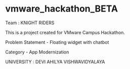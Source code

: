 # vmware_hackathon_BETA
Team : KNIGHT RIDERS

This is a project created for VMware Campus Hackathon.

Problem Statement - Floating widget with chatbot

Category - App Modernization

UNIVERSITY : DEVI AHILYA VISHWAVIDYALAYA
